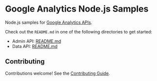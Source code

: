 # Google Analytics Node.js Samples

Node.js samples for [Google Analytics APIs][ga].

Check out the `README.md` in one of the following directories to get started:

- Admin API: [README.md](google-analytics-admin/README.md)
- Data API: [README.md](google-analytics-data/README.md)

## Contributing

Contributions welcome! See the [Contributing Guide](CONTRIBUTING.md).

[ga]: https://developers.google.com/analytics
